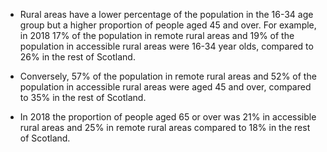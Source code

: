 * Rural areas have a lower percentage of the population in the 16-34 age group but a higher proportion of people aged 45 and over. 
For example, in 2018 17% of the population in remote rural areas and 19% of the population in accessible rural areas were 16-34 year olds, compared to 26% in the rest of Scotland. 

* Conversely, 57% of the population in remote rural areas and 52% of the population in accessible rural areas were aged 45 and over, compared to 35% in the rest of Scotland.

* In 2018 the proportion of people aged 65 or over was 21% in accessible rural areas and 25% in remote rural areas compared to 18% in the rest of Scotland.
